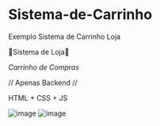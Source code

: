 # Sistema-de-Carrinho
Exemplo Sistema de Carrinho Loja 

🎈Sistema de Loja🎈

*Carrinho de Compras*

// Apenas Backend //

HTML + CSS + JS

![image](https://user-images.githubusercontent.com/91894281/227748426-59b58d3b-3427-4a18-8c16-4f0036a38f6e.png)
![image](https://user-images.githubusercontent.com/91894281/227793814-0171494d-12db-4b59-b819-7aec8bc5b8fb.png)
